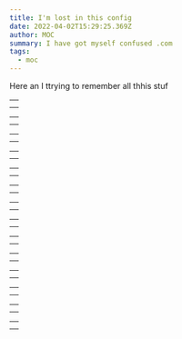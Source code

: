 ```yaml
---
title: I'm lost in this config
date: 2022-04-02T15:29:25.369Z
author: MOC
summary: I have got myself confused .com
tags:
  - moc
---
```

Here an I ttrying to remember all thhis stuf 

|                 |
| --------------- |
| <!doctype html> |
|                 |

|        |
| ------ |
| <html> |
|        |

|        |
| ------ |
| <head> |
|        |

|                         |
| ----------------------- |
| <meta charset="utf-8"/> |
|                         |

|                                                                         |
| ----------------------------------------------------------------------- |
| <meta name="viewport" content="width=device-width, initial-scale=1.0"/> |
|                                                                         |

|                                |
| ------------------------------ |
| <title>Content Manager</title> |
|                                |

|         |
| ------- |
| </head> |
|         |

|        |
| ------ |
| <body> |
|        |

|                                                                         |
| ----------------------------------------------------------------------- |
| <!-- Include the script that builds the page and powers Netlify CMS --> |
|                                                                         |

|                                                                                  |
| -------------------------------------------------------------------------------- |
| <script src="https://unpkg.com/netlify-cms@^2.0.0/dist/netlify-cms.js"></script> |
|                                                                                  |

|     |
| --- |
|     |
|     |

|                                  |
| -------------------------------- |
| <!-- Netlify Identity Widget --> |
|                                  |

|                                                                                                           |
| --------------------------------------------------------------------------------------------------------- |
| <script type="text/javascript" src="https://identity.netlify.com/v1/netlify-identity-widget.js"></script> |
|                                                                                                           |

|         |
| ------- |
| </body> |
|         |

</html>